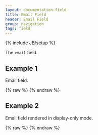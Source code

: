 ```yaml
---
layout: documentation-field
title: Email Field
header: Email Field
group: navigation
tags: field
---
```

{% include JB/setup %}


The ```email``` field.


## Example 1
Email field.
<div id="field1"> </div>
{% raw %}
<script type="text/javascript" id="field1-script">
$("#field1").alpaca({
    "data": "support",
    "schema": {
        "format": "email"
    }
});
</script>
{% endraw %}


## Example 2
Email field rendered in display-only mode.
<div id="field2"> </div>
{% raw %}
<script type="text/javascript" id="field2-script">
$("#field2").alpaca({
    "data": "support",
    "schema": {
        "format": "email"
    },
    "options": {
        "label": "Email Address"
    },
    "view": "VIEW_BOOTSTRAP_DISPLAY"
});
</script>
{% endraw %}